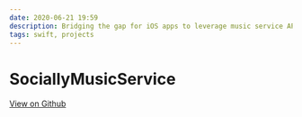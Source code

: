 ```yaml
---
date: 2020-06-21 19:59
description: Bridging the gap for iOS apps to leverage music service APIs easily.
tags: swift, projects
---
```


# SociallyMusicService

[View on Github](https://github.com/OnEdgeInnovation/SociallyMusicService)
